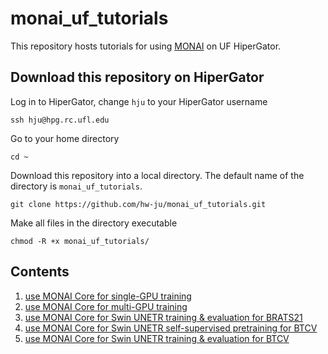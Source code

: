 # monai_uf_tutorials
This repository hosts tutorials for using [MONAI](https://monai.io/) on UF HiperGator. 

## Download this repository on HiperGator
Log in to HiperGator, change `hju` to your HiperGator username

```
ssh hju@hpg.rc.ufl.edu
```

Go to your home directory 

```
cd ~
``` 

Download this repository into a local directory. The default name of the directory is `monai_uf_tutorials`. 

```
git clone https://github.com/hw-ju/monai_uf_tutorials.git
```

Make all files in the directory executable

```
chmod -R +x monai_uf_tutorials/
```

## Contents
1. [use MONAI Core for single-GPU training](./monaicore_singlegpu/)
2. [use MONAI Core for multi-GPU training](./monaicore_multigpu/)
3. [use MONAI Core for Swin UNETR training & evaluation for BRATS21](./monaicore_swinUNETR/)
4. [use MONAI Core for Swin UNETR self-supervised pretraining for BTCV](./pretrain_modify/)
4. [use MONAI Core for Swin UNETR training & evaluation for BTCV](./btcv_modify/)